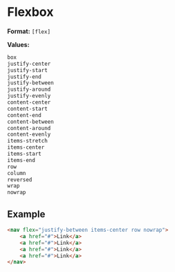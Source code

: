 # Flexbox

**Format:** `[flex]`

**Values:**
```bash
box
justify-center
justify-start
justify-end
justify-between
justify-around
justify-evenly
content-center
content-start
content-end
content-between
content-around
content-evenly
items-stretch
items-center
items-start
items-end
row
column
reversed
wrap
nowrap
```

## Example
```html
<nav flex="justify-between items-center row nowrap">
    <a href="#">Link</a>
    <a href="#">Link</a>
    <a href="#">Link</a>
    <a href="#">Link</a>
</nav>
```